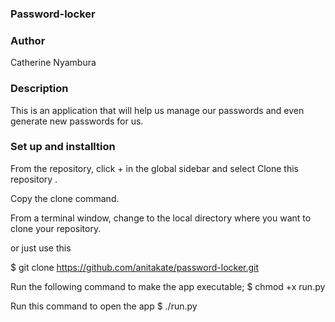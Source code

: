 ### Password-locker

### Author
Catherine Nyambura

### Description
This is an application that will help us manage our passwords and even generate new passwords for us.

### Set up and installtion
From the repository, click + in the global sidebar and select Clone this repository .

Copy the clone command.

From a terminal window, change to the local directory where you want to clone your repository.

or just use this

$ git clone https://github.com/anitakate/password-locker.git

Run the following command to make the app executable;
$ chmod +x run.py

Run this command to open the app
$ ./run.py
